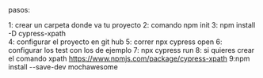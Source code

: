 pasos:

1: crear un carpeta donde va tu proyecto
2: comando npm init
3: npm install -D cypress-xpath   
4: configurar el proyecto en git hub
5: correr npx cypress open
6: configurar los test con los de ejemplo
7: npx cypress run
8: si quieres crear el comando xpath https://www.npmjs.com/package/cypress-xpath
9:npm install --save-dev mochawesome
